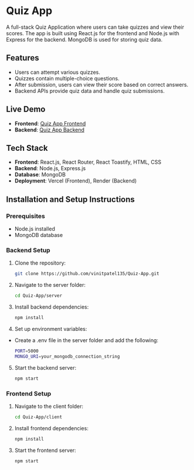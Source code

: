 # Quiz App

A full-stack Quiz Application where users can take quizzes and view their scores. The app is built using React.js for the frontend and Node.js with Express for the backend. MongoDB is used for storing quiz data.

## Features
- Users can attempt various quizzes.
- Quizzes contain multiple-choice questions.
- After submission, users can view their score based on correct answers.
- Backend APIs provide quiz data and handle quiz submissions.

## Live Demo
- **Frontend**: [Quiz App Frontend](https://quiz-app-nine-green.vercel.app/)
- **Backend**: [Quiz App Backend](https://quiz-app-1123.onrender.com/)

## Tech Stack
- **Frontend**: React.js, React Router, React Toastify, HTML, CSS
- **Backend**: Node.js, Express.js
- **Database**: MongoDB
- **Deployment**: Vercel (Frontend), Render (Backend)

## Installation and Setup Instructions

### Prerequisites
- Node.js installed
- MongoDB database

### Backend Setup
1. Clone the repository:
   ```bash
   git clone https://github.com/vinitpatel135/Quiz-App.git
2. Navigate to the server folder:
   ```bash
   cd Quiz-App/server
3. Install backend dependencies:
   ```bash
   npm install
4. Set up environment variables:
- Create a .env file in the server folder and add the following:
   ```bash
   PORT=5000
   MONGO_URI=your_mongodb_connection_string
5. Start the backend server:
   ```bash
   npm start

### Frontend Setup
1. Navigate to the client folder:
   ```bash
   cd Quiz-App/client
2. Install frontend dependencies:
   ```bash
   npm install
3. Start the frontend server:
   ```bash
   npm start